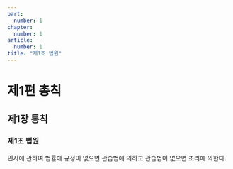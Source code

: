 ```yaml
---
part:
  number: 1
chapter:
  number: 1
article:
  number: 1
title: "제1조 법원"
---
```


# 제1편 총칙

## 제1장 통칙

### 제1조 법원

민사에 관하여 법률에 규정이 없으면 관습법에 의하고 관습법이 없으면 조리에 의한다.
